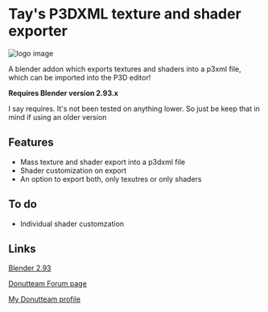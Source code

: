 # Tay's P3DXML texture and shader exporter

![logo image](https://github.com/Twela/textureshader-exporter/blob/main/images/txtshader.png?raw=true)

A blender addon which exports textures and shaders into a p3xml file, which can be imported into the P3D editor!

**Requires Blender version 2.93.x**

I say requires. It's not been tested on anything lower. So just be keep that in mind if using an older version

## Features
- Mass texture and shader export into a p3dxml file
- Shader customization on export
- An option to export both, only texutres or only shaders

## To do
- Individual shader customzation

## Links
[Blender 2.93](https://www.blender.org/download/releases/2-93/)

[Donutteam Forum page](https://donutteam.com/@Tay)

[My Donutteam profile](https://donutteam.com/@Tay)
